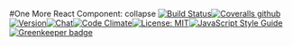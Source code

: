 #One More React Component: collapse
[![Build Status](https://img.shields.io/travis/one-react/collapse.svg)](https://travis-ci.org/one-react/collapse)[![Coveralls github](https://img.shields.io/coveralls/github/one-react/collapse.svg)](https://coveralls.io/github/one-react/collapse)[![Version](https://img.shields.io/npm/v/or-collapse.svg)](https://www.npmjs.com/package/or-collapse)[![Chat](https://img.shields.io/gitter/room/one-react-org/Lobby.svg)](https://gitter.im/one-react-org/Lobby)[![Code Climate](https://img.shields.io/codeclimate/github/one-react/collapse.svg)](https://codeclimate.com/github/one-react/collapse)[![License: MIT](https://img.shields.io/badge/License-MIT-brightgreen.svg)](https://opensource.org/licenses/MIT)[![JavaScript Style Guide](https://img.shields.io/badge/code_style-standard-brightgreen.svg)](https://standardjs.com) [![Greenkeeper badge](https://badges.greenkeeper.io/one-react/collapse.svg)](https://greenkeeper.io/)